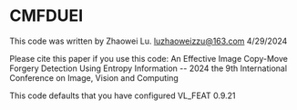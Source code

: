# CMFDUEI
This code was written by Zhaowei Lu.
luzhaoweizzu@163.com
4/29/2024

Please cite this paper if you use this code:
An Effective Image Copy-Move Forgery Detection Using Entropy Information -- 2024 the 9th International Conference on Image, Vision and Computing

This code defaults that you have configured VL_FEAT 0.9.21
